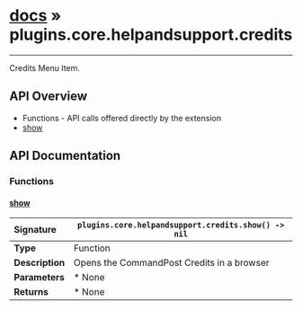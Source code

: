 # [docs](index.md) » plugins.core.helpandsupport.credits
---

Credits Menu Item.

## API Overview
* Functions - API calls offered directly by the extension
 * [show](#show)

## API Documentation

### Functions

#### [show](#show)
| <span style="float: left;">**Signature**</span> | <span style="float: left;">`plugins.core.helpandsupport.credits.show() -> nil` </span>                                                          |
| -----------------------------------------------------|---------------------------------------------------------------------------------------------------------|
| **Type**                                             | Function                                                                                         |
| **Description**                                      | Opens the CommandPost Credits in a browser                                                                                         |
| **Parameters**                                       |  * None                                       |
| **Returns**                                          |  * None                                                |

